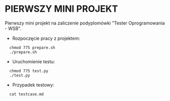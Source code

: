 # PIERWSZY MINI PROJEKT
Pierwszy mini projekt na zaliczenie podyplomówki "Tester Oprogramowania - WSB".

- Rozpoczęcie pracy z projektem:

```
  chmod 775 prepare.sh
  ./prepare.sh
```

- Uruchomienie testu:

```
  chmod 775 test.py
  ./test.py
```

- Przypadek testowy:

```
  cat testcase.md
```
